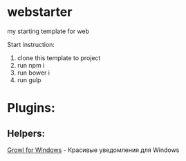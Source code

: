 # webstarter
my starting template for web

Start instruction:

1. clone this template to project
2. run npm i
3. run bower i
4. run gulp

<h1>Plugins:</h1>

<h2>Helpers:</h2>
<a href="http://www.growlforwindows.com/gfw/" target="_blank">Growl for Windows</a> - Красивые уведомления для Windows
